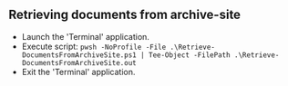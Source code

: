 ## Retrieving documents from archive-site

- Launch the 'Terminal' application.
- Execute script:  ```pwsh -NoProfile -File .\Retrieve-DocumentsFromArchiveSite.ps1 | Tee-Object -FilePath .\Retrieve-DocumentsFromArchiveSite.out```
- Exit the 'Terminal' application.
